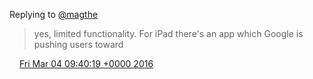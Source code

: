 Replying to [@magthe](https://twitter.com/magthe/status/705516122838319106)

> yes, limited functionality\. For iPad there's an app which Google is pushing users toward

<img src="../../media/tweet.ico" width="12" /> [Fri Mar 04 09:40:19 +0000 2016](https://twitter.com/DromerDenker/status/705689319382585344)